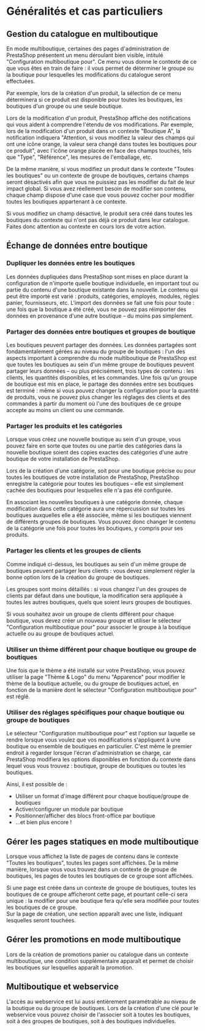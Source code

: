 # Généralités et cas particuliers

## Gestion du catalogue en multiboutique

En mode multiboutique, certaines des pages d'administration de PrestaShop présentent un menu déroulant bien visible, intitulé "Configuration multiboutique pour". Ce menu vous donne le contexte de ce que vous êtes en train de faire : il vous permet de déterminer le groupe ou la boutique pour lesquelles les modifications du catalogue seront effectuées.

Par exemple, lors de la création d'un produit, la sélection de ce menu déterminera si ce produit est disponible pour toutes les boutiques, les boutiques d'un groupe ou une seule boutique.

Lors de la modification d'un produit, PrestaShop affiche des notifications qui vous aident à comprendre l'étendu de vos modifications. Par exemple, lors de la modification d'un produit dans un contexte "Boutique A", la notification indiquera "Attention, si vous modifiez la valeur des champs qui ont une icône orange, la valeur sera changé dans toutes les boutiques pour ce produit", avec l'icône orange placée en face des champs touchés, tels que "Type", "Référence", les mesures de l'emballage, etc.

De la même manière, si vous modifiez un produit dans le contexte "Toutes les boutiques" ou un contexte de groupe de boutiques, certains champs seront désactivés afin que vous ne puissiez pas les modifier du fait de leur impact global. Si vous avez réellement besoin de modifier son contenu, chaque champ dispose d'une case que vous pouvez cocher pour modifier toutes les boutiques appartenant à ce contexte.

Si vous modifiez un champ désactivé, le produit sera créé dans toutes les boutiques du contexte qui n'ont pas déjà ce produit dans leur catalogue. Faites donc attention au contexte en cours lors de votre action.

## Échange de données entre boutique

### Dupliquer les données entre les boutiques

Les données dupliquées dans PrestaShop sont mises en place durant la configuration de n'importe quelle boutique individuelle, en important tout ou partie du contenu d'une boutique existante dans la nouvelle. Le contenu qui peut être importé est varié : produits, catégories, employés, modules, règles panier, fournisseurs, etc. L'import des données se fait une fois pour toute : une fois que la boutique a été créé, vous ne pouvez pas réimporter des données en provenance d'une autre boutique – du moins pas simplement.

### Partager des données entre boutiques et groupes de boutique

Les boutiques peuvent partager des données. Les données partagées sont fondamentalement gérées au niveau du groupe de boutiques : l'un des aspects important à comprendre du mode multiboutique de PrestaShop est que toutes les boutiques au sein d'un même groupe de boutiques peuvent partager leurs données – ou plus précisément, trois types de contenu : les clients, les quantités disponibles, et les commandes. Une fois qu'un groupe de boutique est mis en place, le partage des données entre ses boutiques est terminé : même si vous pouvez changer la configuration pour la quantité de produits, vous ne pouvez plus changer les réglages des clients et des commandes à partir du moment où l'une des boutiques de ce groupe accepte au moins un client ou une commande.

### Partager les produits et les catégories

Lorsque vous créez une nouvelle boutique au sein d'un groupe, vous pouvez faire en sorte que toutes ou une partie des catégories dans la nouvelle boutique soient des copies exactes des catégories d'une autre boutique de votre installation de PrestaShop.

Lors de la création d'une catégorie, soit pour une boutique précise ou pour toutes les boutiques de votre installation de PrestaShop, PrestaShop enregistre la catégorie pour toutes les boutiques – elle est simplement cachée des boutiques pour lesquelles elle n'a pas été configurée.

En associant les nouvelles boutiques à une catégorie donnée, chaque modification dans cette catégorie aura une répercussion sur toutes les boutiques auxquelles elle a été associée, même si les boutiques viennent de différents groupes de boutiques. Vous pouvez donc changer le contenu de la catégorie une fois pour toutes les boutiques, y compris pour ses produits.

### Partager les clients et les groupes de clients

Comme indiqué ci-dessus, les boutiques au sein d'un même groupe de boutiques peuvent partager leurs clients : vous devez simplement régler la bonne option lors de la création du groupe de boutiques.

Les groupes sont moins détaillés : si vous changez l'un des groupes de clients par défaut dans une boutique, la modification sera appliquée à toutes les autres boutiques, quels que soient leurs groupes de boutiques.

Si vous souhaitez avoir un groupe de clients différent pour chaque boutique, vous devez créer un nouveau groupe et utiliser le sélecteur "Configuration multiboutique pour" pour associer le groupe à la boutique actuelle ou au groupe de boutiques actuel.

### Utiliser un thème différent pour chaque boutique ou groupe de boutiques

Une fois que le thème a été installé sur votre PrestaShop, vous pouvez utiliser la page "Thème & Logo" du menu "Apparence" pour modifier le thème de la boutique actuelle, ou du groupe de boutiques actuel, en fonction de la manière dont le sélecteur "Configuration multiboutique pour" est réglé.

### Utiliser des réglages spécifiques pour chaque boutique ou groupe de boutiques

Le sélecteur "Configuration multiboutique pour" est l'option sur laquelle se rendre lorsque vous voulez que vos modifications s'appliquent à une boutique ou ensemble de boutiques en particulier. C'est même le premier endroit à regarder lorsque l'écran d'administration se charge, car PrestaShop modifiera les options disponibles en fonction du contexte dans lequel vous vous trouvez : boutique, groupe de boutiques ou toutes les boutiques.

Ainsi, il est possible de :

* Utiliser un format d'image différent pour chaque boutique/groupe de boutiques
* Activer/configurer un module par boutique
* Positionner/afficher des blocs front-office par boutique
* ...et bien plus encore !

## Gérer les pages statiques en mode multiboutique

Lorsque vous affichez la liste de pages de contenu dans le contexte "Toutes les boutiques", toutes les pages sont affichées. De la même manière, lorsque vous vous trouvez dans un contexte de groupe de boutiques, les pages de toutes les boutiques de ce groupe sont affichées.

Si une page est créée dans un contexte de groupe de boutiques, toutes les boutiques de ce groupe afficheront cette page, et pourtant celle-ci sera unique : la modifier pour une boutique fera qu'elle sera modifiée pour toutes les boutiques de ce groupe.  
Sur la page de création, une section apparaît avec une liste, indiquant lesquelles seront touchées.

## Gérer les promotions en mode multiboutique

Lors de la création de promotions panier ou catalogue dans un contexte multiboutique, une condition supplémentaire apparaît et permet de choisir les boutiques sur lesquelles apparaît la promotion.

## Multiboutique et webservice

L'accès au webservice est lui aussi entièrement paramétrable au niveau de la boutique ou du groupe de boutiques. Lors de la création d'une clé pour le webservice vous pouvez choisir de l'associer soit à toutes les boutiques, soit à des groupes de boutiques, soit à des boutiques individuelles.

